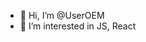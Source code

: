 - 👋 Hi, I’m @UserOEM
- 👀 I’m interested in JS, React


<!---
UserOEM/UserOEM is a ✨ special ✨ repository because its `README.md` (this file) appears on your GitHub profile.
You can click the Preview link to take a look at your changes.
--->
